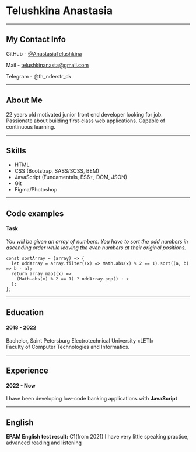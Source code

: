 # Telushkina Anastasia
********* 
## My Contact Info
GitHub - [@AnastasiaTelushkina](https://github.com/AnastasiaTelushkina)

Mail - telushkinanasta@gmail.com

Telegram - @th_nderstr_ck


********* 
## About Me
22 years old motivated junior front end developer looking for job. Passionate about building first-class web applications. Capable of continuous learning.


********* 
## Skills
* HTML
* CSS (Bootstrap, SASS/SCSS, BEM)
* JavaScript (Fundamentals, ES6+, DOM, JSON)
* Git
* Figma/Photoshop


********* 
## Code examples
#### Task
*You will be given an array of numbers. You have to sort the odd numbers in ascending order while leaving the even numbers at their original positions.*
```
const sortArray = (array) => {
  let oddArray = array.filter((x) => Math.abs(x) % 2 == 1).sort((a, b) => b - a); 
  return array.map((x) =>   
    (Math.abs(x) % 2 == 1) ? oddArray.pop() : x
  ); 
};
 ```
 
 ********* 
## Education
#### 2018 - 2022 
Bachelor, Saint Petersburg Electrotechnical University «LETI»\
Faculty of Computer Technologies and Informatics. 


********* 
## Experience
 
#### 2022 - Now
I have been developing low-code banking applications with **JavaScript**


********* 
## English
 
**EPAM English test result:** C1(from 2021) I have very little speaking practice, advanced reading and listening
